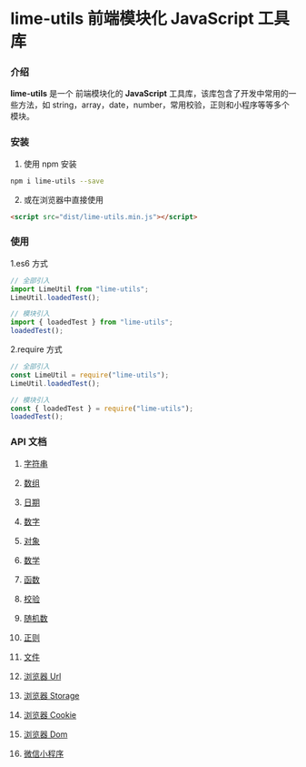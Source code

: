 # lime-utils 前端模块化 JavaScript 工具库

### 介绍

**lime-utils** 是一个 前端模块化的 **JavaScript** 工具库，该库包含了开发中常用的一些方法，如 string，array，date，number，常用校验，正则和小程序等等多个模块。

### 安装

1.  使用 npm 安装

```bash
npm i lime-utils --save
```

2.  或在浏览器中直接使用

```html
<script src="dist/lime-utils.min.js"></script>
```

### 使用

1.es6 方式

```javascript
// 全部引入
import LimeUtil from "lime-utils";
LimeUtil.loadedTest();

// 模块引入
import { loadedTest } from "lime-utils";
loadedTest();
```

2.require 方式

```javascript
// 全部引入
const LimeUtil = require("lime-utils");
LimeUtil.loadedTest();

// 模块引入
const { loadedTest } = require("lime-utils");
loadedTest();
```

### API 文档

1. [字符串](https://gitee.com/qq1020431880/lime-utils/blob/master/doc/string.md)

2. [数组](https://gitee.com/qq1020431880/lime-utils/blob/master/doc/array.md)

3. [日期](https://gitee.com/qq1020431880/lime-utils/blob/master/doc/date.md)

4. [数字](https://gitee.com/qq1020431880/lime-utils/blob/master/doc/number.md)

5. [对象](https://gitee.com/qq1020431880/lime-utils/blob/master/doc/object.md)

6. [数学](https://gitee.com/qq1020431880/lime-utils/blob/master/doc/math.md)

7. [函数](https://gitee.com/qq1020431880/lime-utils/blob/master/doc/function.md)

8. [校验](https://gitee.com/qq1020431880/lime-utils/blob/master/doc/validate.md)

9. [随机数](https://gitee.com/qq1020431880/lime-utils/blob/master/doc/random.md)

10. [正则](https://gitee.com/qq1020431880/lime-utils/blob/master/doc/regex.md)

11. [文件](https://gitee.com/qq1020431880/lime-utils/blob/master/doc/file.md)

12. [浏览器 Url](https://gitee.com/qq1020431880/lime-utils/blob/master/doc/browser-url.md)

13. [浏览器 Storage](https://gitee.com/qq1020431880/lime-utils/blob/master/doc/browser-storage.md)

14. [浏览器 Cookie](https://gitee.com/qq1020431880/lime-utils/blob/master/doc/browser-cookie.md)

15. [浏览器 Dom](https://gitee.com/qq1020431880/lime-utils/blob/master/doc/browser-dom.md)

16. [微信小程序](https://gitee.com/qq1020431880/lime-utils/blob/master/doc/xcx.md)
